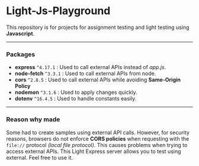 # Light-Js-Playground

This repository is for projects for assignment testing and light testing using **Javascript**.

---

### Packages

-   **express** `^4.17.1` : Used to call external APIs instead of _app.js_.
-   **node-fetch** `^3.3.1` : Used to call external APIs from node.
-   **cors** `^2.8.5` : Used to call external APIs while avoiding **Same-Origin Policy**
-   **nodemon** `^3.1.6` : Used to apply changes quickly.
-   **dotenv** `^16.4.5` : Used to handle constants easily.

---

### Reason why made

Some had to create samples using external API calls. However, for security reasons, browsers do not enforce **CORS policies** when requesting with the `file://` protocol _(local file protocol)_. This causes problems when trying to access external APIs. This Light Express server allows you to test using external. Feel free to use it.
